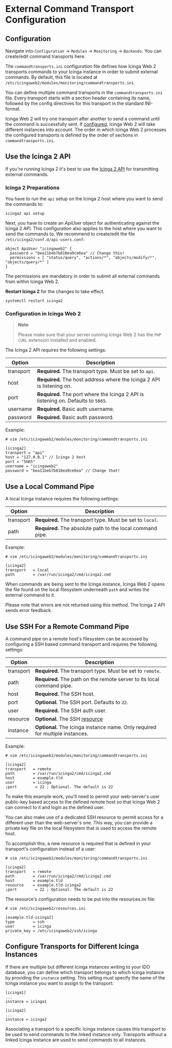 # External Command Transport Configuration <a id="monitoring-module-commandtransports"></a>

## Configuration <a id="monitoring-module-commandtransports-configuration"></a>

Navigate into `Configuration` -> `Modules` -> `Monitoring` -> `Backends`.
You can create/edit command transports here.

The `commandtransports.ini` configuration file defines how Icinga Web 2
transports commands to your Icinga instance in order to submit
external commands. By default, this file is located at `/etc/icingaweb2/modules/monitoring/commandtransports.ini`.

You can define multiple command transports in the `commandtransports.ini` file. Every transport starts with a section header
containing its name, followed by the config directives for this transport in the standard INI-format.

Icinga Web 2 will try one transport after another to send a command until the command is successfully sent.
If [configured](02-Command-Transports.md#commandtransports-multiple-instances), Icinga Web 2 will take different instances into account.
The order in which Icinga Web 2 processes the configured transports is defined by the order of sections in
`commandtransports.ini`.

## Use the Icinga 2 API <a id="commandtransports-icinga2-api"></a>

If you're running Icinga 2 it's best to use the [Icinga 2 API](https://www.icinga.com/docs/icinga2/latest/doc/12-icinga2-api/)
for transmitting external commands.

### Icinga 2 Preparations <a id="commandtransports-icinga2-api-preparations"></a>

You have to run the `api` setup on the Icinga 2 host where you want to send the commands to:

```
icinga2 api setup
```

Next, you have to create an ApiUser object for authenticating against the Icinga 2 API. This configuration also applies
to the host where you want to send the commands to. We recommend to create/edit the file
`/etc/icinga2/conf.d/api-users.conf`:

```
object ApiUser "icingaweb2" {
  password = "bea11beb7b810ea9ce6ea" // Change this!
  permissions = [ "status/query", "actions/*", "objects/modify/*", "objects/query/*" ]
}
```

The permissions are mandatory in order to submit all external commands from within Icinga Web 2.

**Restart Icinga 2** for the changes to take effect.

```
systemctl restart icinga2
```

### Configuration in Icinga Web 2 <a id="commandtransports-icinga2-api-configuration"></a>

> **Note**
>
> Please make sure that your server running Icinga Web 2 has the `PHP cURL` extension installed and enabled.

The Icinga 2 API requires the following settings:

Option                   | Description
-------------------------|-----------------------------------------------
transport                | **Required.** The transport type. Must be set to `api`.
host                     | **Required.** The host address where the Icinga 2 API is listening on.
port                     | **Required.** The port where the Icinga 2 API is listening on. Defaults to `5665`.
username                 | **Required.** Basic auth username.
password                 | **Required.** Basic auth password.

Example:

```
# vim /etc/icingaweb2/modules/monitoring/commandtransports.ini

[icinga2]
transport = "api"
host = "127.0.0.1" // Icinga 2 host
port = "5665"
username = "icingaweb2"
password = "bea11beb7b810ea9ce6ea" // Change that!
```

## Use a Local Command Pipe <a id="commandtransports-local-command-pipe"></a>

A local Icinga instance requires the following settings:

Option                   | Description
-------------------------|-----------------------------------------------
transport                | **Required.** The transport type. Must be set to `local`.
path                     | **Required.** The absolute path to the local command pipe.

Example:

```
# vim /etc/icingaweb2/modules/monitoring/commandtransports.ini

[icinga2]
transport   = local
path        = /var/run/icinga2/cmd/icinga2.cmd
```

When commands are being sent to the Icinga instance, Icinga Web 2 opens the file found
on the local filesystem underneath `path` and writes the external command to it.

Please note that errors are not returned using this method. The Icinga 2 API sends
error feedback.

## Use SSH For a Remote Command Pipe <a id="commandtransports-ssh-remote-command-pipe"></a>

A command pipe on a remote host's filesystem can be accessed by configuring a
SSH based command transport and requires the following settings:

Option                   | Description
-------------------------|-----------------------------------------------
transport                | **Required.** The transport type. Must be set to `remote`.
path                     | **Required.** The path on the remote server to its local command pipe.
host                     | **Required.** The SSH host.
port                     | **Optional.** The SSH port. Defaults to `22`.
user                     | **Required.** The SSH auth user.
resource                 | **Optional.** The SSH [resource](../../../doc/04-Resources.md#resources-configuration-ssh)
instance                 | **Optional.** The Icinga instance name. Only required for multiple instances.

Example:

```
# vim /etc/icingaweb2/modules/monitoring/commandtransports.ini

[icinga2]
transport   = remote
path        = /var/run/icinga2/cmd/icinga2.cmd
host        = example.tld
user        = icinga
;port        = 22 ; Optional. The default is 22
```

To make this example work, you'll need to permit your web-server's user
public-key based access to the defined remote host so that Icinga Web 2 can
connect to it and login as the defined user.

You can also make use of a dedicated SSH resource to permit access for a
different user than the web-server's one. This way, you can provide a private
key file on the local filesystem that is used to access the remote host.

To accomplish this, a new resource is required that is defined in your
transport's configuration instead of a user:

```
# vim /etc/icingaweb2/modules/monitoring/commandtransports.ini

[icinga2]
transport   = remote
path        = /var/run/icinga2/cmd/icinga2.cmd
host        = example.tld
resource    = example.tld-icinga2
;port        = 22 ; Optional. The default is 22
```

The resource's configuration needs to be put into the resources.ini file:

```
# vim /etc/icingaweb2/resources.ini

[example.tld-icinga2]
type        = ssh
user        = icinga
private_key = /etc/icingaweb2/ssh/icinga
```

## Configure Transports for Different Icinga Instances <a id="commandtransports-multiple-instances"></a>

If there are multiple but different Icinga instances writing to your IDO database,
you can define which transport belongs to which Icinga instance by providing the
`instance` setting. This setting must specify the name of the Icinga
instance you want to assign to the transport:

```
[icinga1]
...
instance = icinga1

[icinga2]
...
instance = icinga2
```

Associating a transport to a specific Icinga instance causes this transport to be used to send commands to the linked
instance only. Transports without a linked Icinga instance are used to send commands to all instances.
